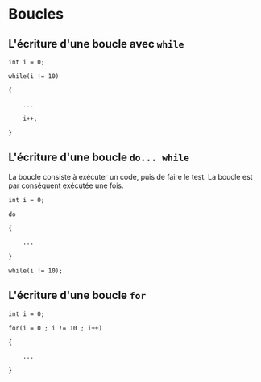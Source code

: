 # Boucles

## L'écriture d'une boucle avec `while`

	int i = 0;
	
	while(i != 10)
	
	{
	
		...
		
		i++;
	
	}

## L'écriture d'une boucle `do... while`

La boucle consiste à exécuter un code, puis de faire le test. La boucle est par conséquent exécutée une fois.

	int i = 0;
	
	do
	
	{
	
		...
	
	}

	while(i != 10);

## L'écriture d'une boucle `for`

	int i = 0;
	
	for(i = 0 ; i != 10 ; i++)
	
	{
	
		...
	
	}
